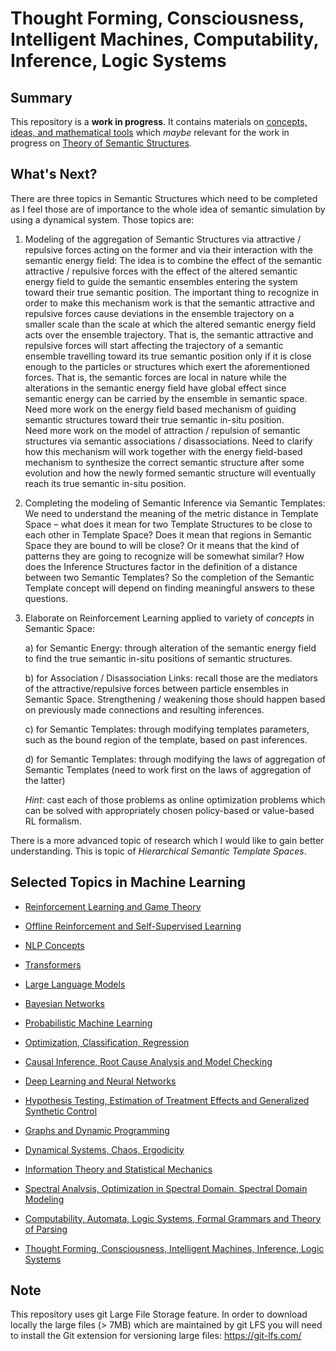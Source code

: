 # Thought Forming, Consciousness, Intelligent Machines, Computability, Inference, Logic Systems
## Summary

This repository is a **work in progress**. 
It contains materials on [concepts, ideas, and mathematical tools](https://github.com/dimitarpg13/aiconcepts/blob/master/Resources.md) which _maybe_ relevant for the work in progress on [Theory of Semantic Structures](https://github.com/dimitarpg13/aiconcepts/tree/master/docs/SemanticStructures/README.md). 

## What's Next?

There are three topics in Semantic Structures which need to be completed as I feel those are of importance to the whole idea of semantic simulation by using a dynamical system. Those topics are:

1) Modeling of the aggregation of Semantic Structures via attractive / repulsive forces acting on the former and via their interaction with the semantic energy field:
The idea is to combine the effect of the semantic attractive / repulsive forces with the effect of the altered semantic energy field to guide the semantic ensembles entering the system toward their true semantic position. The important thing to recognize in order to make this mechanism work is that the semantic attractive and repulsive forces cause deviations in the ensemble trajectory on a smaller scale than the scale at which the altered semantic energy field acts over the ensemble trajectory. That is, the semantic attractive and repulsive forces will start affecting the trajectory of a semantic ensemble travelling toward its true semantic position only if it is close enough to the particles or structures which exert the aforementioned forces. That is, the semantic forces are local in nature while the alterations in the semantic energy field have global effect since semantic energy can be carried by the ensemble in semantic space. 
Need more work on the energy field based mechanism of guiding semantic structures toward their true semantic in-situ position.  
Need more work on the model of attraction / repulsion of semantic structures via semantic associations / disassociations. Need to clarify how this mechanism will work together with the energy field-based mechanism to synthesize the correct semantic structure after some evolution and how the newly formed semantic structure will eventually reach its true semantic in-situ position.

2) Completing the modeling of Semantic Inference via Semantic Templates:
We need to understand the meaning of the metric distance in Template Space – what does it mean for two Template Structures to be close to each other in Template Space? Does it mean that regions in Semantic Space they are bound to will be close? Or it means that the kind of patterns they are going to recognize will be somewhat similar? How does the Inference Structures factor in the definition of a distance between two Semantic Templates? So the completion of the Semantic Template concept will depend on finding meaningful answers to these questions.

3) Elaborate on Reinforcement Learning applied to variety of _concepts_ in Semantic Space:

   a) for Semantic Energy: through alteration of the semantic energy field to find the true semantic in-situ positions of semantic structures.

   b) for Association / Disassociation Links: recall those are the mediators of the attractive/repulsive forces between particle ensembles in Semantic Space. Strengthening / weakening those should happen based on previously made connections and resulting inferences.

   c) for Semantic Templates: through modifying templates parameters, such as the bound region of the template, based on past inferences.

   d) for Semantic Templates: through modifying the laws of aggregation of Semantic Templates (need to work first on the laws of aggregation of the latter)
   
   _Hint_: cast each of those problems as online optimization problems which can be solved with appropriately chosen policy-based or value-based RL formalism.

There is a more advanced topic of research which I would like to gain better understanding. This is topic of _Hierarchical Semantic Template Spaces_. 


## Selected Topics in Machine Learning
 
 * [Reinforcement Learning and Game Theory](https://github.com/dimitarpg13/reinforcement_learning_and_game_theory/blob/main/ReinforcementLearningAndGameTheoryResources.md)

 * [Offline Reinforcement and Self-Supervised Learning](https://github.com/dimitarpg13/self_supervised_learning/blob/main/SelfSupervisedLearningResources.md)

 * [NLP Concepts](https://github.com/dimitarpg13/nlp_concepts/blob/main/NLPResources.md)
 
 * [Transformers](https://github.com/dimitarpg13/transformers_intro/blob/main/TransformersResources.md)
 
 * [Large Language Models](https://github.com/dimitarpg13/large_language_models/blob/main/LargeLanguageModelsResources.md)
 
 * [Bayesian Networks](https://github.com/dimitarpg13/learning_bayesian_networks/blob/main/LearningBayesianNetworksResources.md)
 
 * [Probabilistic Machine Learning](https://github.com/dimitarpg13/probabilistic_machine_learning/blob/main/ProbabilisticMachineLearningResources.md)

 * [Optimization, Classification, Regression](https://github.com/dimitarpg13/optimization_classification_regression/blob/main/Resources.md)
 
 * [Causal Inference, Root Cause Analysis and Model Checking](https://github.com/dimitarpg13/root_cause_analysis_and_model_checking/blob/main/RootCauseAnalysisResources.md)

 * [Deep Learning and Neural Networks](https://github.com/dimitarpg13/deep_learning_and_neural_networks/blob/main/Resources.md)

 * [Hypothesis Testing, Estimation of Treatment Effects and Generalized Synthetic Control](https://github.com/dimitarpg13/generalized_synthetic_control_for_testops/blob/main/Resources.md)
 
 * [Graphs and Dynamic Programming](https://github.com/dimitarpg13/graphs_and_dynamic_programming/blob/master/Resources.md)

 * [Dynamical Systems, Chaos, Ergodicity](https://github.com/dimitarpg13/dynamical_systems_and_ergodicity/blob/main/Resources.md)

 * [Information Theory and Statistical Mechanics](https://github.com/dimitarpg13/information_theory_and_statistical_mechanics/blob/main/Resources.md)

 * [Spectral Analysis, Optimization in Spectral Domain, Spectral Domain Modeling](https://github.com/dimitarpg13/spectral_analysis/blob/main/Resources.md)

 * [Computability, Automata, Logic Systems, Formal Grammars and Theory of Parsing](https://github.com/dimitarpg13/computability_and_logic_systems/blob/main/Resources.md)

 * [Thought Forming, Consciousness, Intelligent Machines, Inference, Logic Systems](https://github.com/dimitarpg13/aiconcepts/blob/master/Resources.md)


## Note
This repository uses git Large File Storage feature. In order to download locally the large files (> 7MB) which are maintained by git LFS you will need to install the Git extension for versioning large files: https://git-lfs.com/ 

